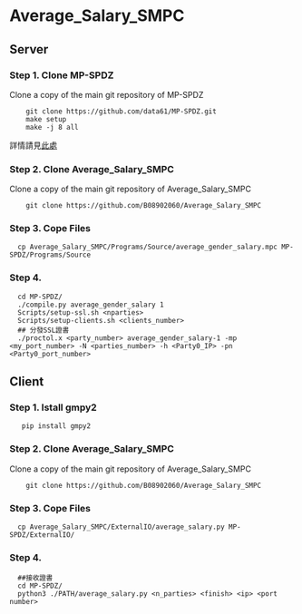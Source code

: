 # Average_Salary_SMPC

## Server
### Step 1. Clone MP-SPDZ
Clone a copy of the main git repository of MP-SPDZ
```
	git clone https://github.com/data61/MP-SPDZ.git
  	make setup
  	make -j 8 all
```
 詳情請見[此處](https://github.com/data61/MP-SPDZ#readme)
### Step 2. Clone Average_Salary_SMPC
 Clone a copy of the main git repository of Average_Salary_SMPC
```
	git clone https://github.com/B08902060/Average_Salary_SMPC
```
### Step 3. Cope Files
```
  cp Average_Salary_SMPC/Programs/Source/average_gender_salary.mpc MP-SPDZ/Programs/Source
``` 
### Step 4. 
```
  cd MP-SPDZ/
  ./compile.py average_gender_salary 1
  Scripts/setup-ssl.sh <nparties>
  Scripts/setup-clients.sh <clients_number>
  ## 分發SSL證書
  ./proctol.x <party_number> average_gender_salary-1 -mp <my_port_number> -N <parties_number> -h <Party0_IP> -pn <Party0_port_number>
``` 
## Client
### Step 1. Istall gmpy2
 ```
	pip install gmpy2
```
### Step 2. Clone Average_Salary_SMPC
 Clone a copy of the main git repository of Average_Salary_SMPC
```
	git clone https://github.com/B08902060/Average_Salary_SMPC
```
### Step 3. Cope Files
```
  cp Average_Salary_SMPC/ExternalIO/average_salary.py MP-SPDZ/ExternalIO/
``` 
### Step 4. 
```
  ##接收證書
  cd MP-SPDZ/
  python3 ./PATH/average_salary.py <n_parties> <finish> <ip> <port number>
``` 
